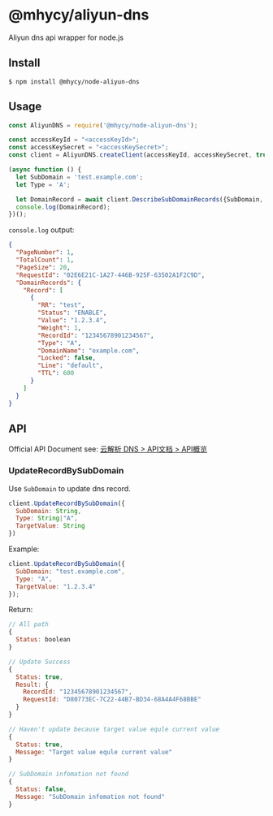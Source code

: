 # @mhycy/aliyun-dns
Aliyun dns api wrapper for node.js

## Install
```console
$ npm install @mhycy/node-aliyun-dns
```

## Usage
```js
const AliyunDNS = require('@mhycy/node-aliyun-dns');

const accessKeyId = "<accessKeyId>";
const accessKeySecret = "<accessKeySecret>";
const client = AliyunDNS.createClient(accessKeyId, accessKeySecret, true);

(async function () {
  let SubDomain = 'test.example.com';
  let Type = 'A';

  let DomainRecord = await client.DescribeSubDomainRecords({SubDomain, Type});
  console.log(DomainRecord);
})();
```

`console.log` output:
```json
{
  "PageNumber": 1,
  "TotalCount": 1,
  "PageSize": 20,
  "RequestId": "02E6E21C-1A27-446B-925F-63502A1F2C9D",
  "DomainRecords": {
    "Record": [
      {
        "RR": "test",
        "Status": "ENABLE",
        "Value": "1.2.3.4",
        "Weight": 1,
        "RecordId": "12345678901234567",
        "Type": "A",
        "DomainName": "example.com",
        "Locked": false,
        "Line": "default",
        "TTL": 600
      }
    ]
  }
}
```

## API
Official API Document see: [云解析 DNS > API文档 > API概览](https://help.aliyun.com/document_detail/29740.html)

### UpdateRecordBySubDomain
Use `SubDomain` to update dns record.

```js
client.UpdateRecordBySubDomain({
  SubDomain: String,
  Type: String|"A",
  TargetValue: String
})
```

Example:
```js
client.UpdateRecordBySubDomain({
  SubDomain: "test.example.com",
  Type: "A",
  TargetValue: "1.2.3.4"
});
```

Return:
```js
// All path
{
  Status: boolean
}

// Update Success
{
  Status: true,
  Result: {
    RecordId: "12345678901234567",
    RequestId: "D80773EC-7C22-44B7-BD34-68A4A4F68BBE"
  }
}

// Haven't update because target value equle current value
{
  Status: true,
  Message: "Target value equle current value"
}

// SubDomain infomation not found
{
  Status: false,
  Message: "SubDomain infomation not found"
}
```